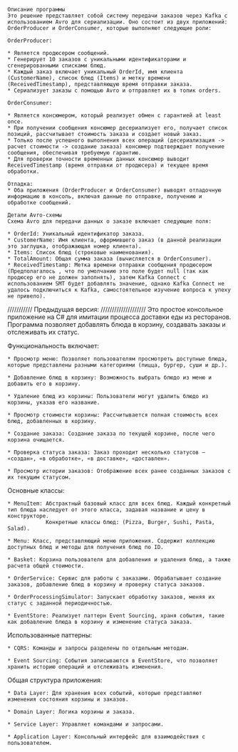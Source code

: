    Описание программы
    Это решение представляет собой систему передачи заказов через Kafka с использованием Avro для сериализации. Оно состоит из двух приложений: OrderProducer и OrderConsumer, которые выполняют следующие роли:

    OrderProducer:

    * Является продюсером сообщений.
    * Генерирует 10 заказов с уникальными идентификаторами и сгенерированными списками блюд.
    * Каждый заказ включает уникальный OrderId, имя клиента (CustomerName), список блюд (Items) и метку времени (ReceivedTimestamp), представляющую время отправки заказа.
    * Сериализует заказы с помощью Avro и отправляет их в топик orders.

    OrderConsumer:

    * Является консюмером, который реализует обмен с гарантией at least once.
    * При получении сообщения консюмер десериализует его, получает список позиций, рассчитывает стоимость заказа и создает новый заказ.
    * Только после успешного выполнения всех операций (десериализация -> расчет стоимости -> создание заказа) консюмер подтверждает получение сообщения, обеспечивая требуемую гарантию.
    * Для проверки точности временных данных консюмер выводит ReceivedTimestamp (время отправки от продюсера) и текущее время обработки.

    Отладка:
    * Оба приложения (OrderProducer и OrderConsumer) выводят отладочную информацию в консоль, включая данные по отправке, получению и обработке сообщений.

    Детали Avro-схемы
    Схема Avro для передачи данных о заказе включает следующие поля:

    * OrderId: Уникальный идентификатор заказа.
    * CustomerName: Имя клиента, оформившего заказ (в данной реализации это заглушка, отображающая номер клиента).
    * Items: Список блюд (строковые наименования).
    * TotalAmount: Общая сумма заказа (вычисляется в OrderConsumer).
    * ReceivedTimestamp: Метка времени отправки сообщения продюсером  (Предполагалось , что по умолчанию это поле будет null (так как продюсер его не должен заполнять), затем Kafka Connect с использованием SMT будет добавлять значение, однако Kafka Connect не удалось подключиться к Kafka, самостоятельное изучение вопроса к упеху не привело).

/////////// Предыдущая версия: ////////////////////
Это простое консольное приложение на C# для имитации процесса доставки еды из ресторанов. Программа позволяет добавлять блюда в корзину, создавать заказы и отслеживать их статус.

Функциональность включает:
    
    * Просмотр меню: Позволяет пользователям просмотреть доступные блюда, которые представлены разными категориями (пицца, бургер, суши и др.).
    
    * Добавление блюд в корзину: Возможность выбрать блюдо из меню и добавить его в корзину.
    
    * Удаление блюд из корзины: Пользователи могут удалить блюдо из корзины, указав его название.
    
    * Просмотр стоимости корзины: Рассчитывается полная стоимость всех блюд, добавленных в корзину.
    
    * Создание заказа: Создание заказа по текущей корзине, после чего корзина очищается.
    
    * Проверка статуса заказа: Заказ проходит несколько статусов — «создан», «в обработке», «в доставке», «доставлен».
    
    * Просмотр истории заказов: Отображение всех ранее созданных заказов с их текущим статусом.

Основные классы:
    
    * MenuItem: Абстрактный базовый класс для всех блюд. Каждый конкретный тип блюда наследует от этого класса, задавая название и цену в конструкторе.
                Конкретные классы блюд: (Pizza, Burger, Sushi, Pasta, Salad).
                
    * Menu: Класс, представляющий меню приложения. Содержит коллекцию доступных блюд и методы для получения блюд по ID.

    * Basket: Корзина пользователя для добавления и удаления блюд, а также расчета общей стоимости.

    * OrderService: Сервис для работы с заказами. Обрабатывает создание заказов, добавление блюд в корзину и проверку статуса заказов.

    * OrderProcessingSimulator: Запускает обработку заказов, меняя их статус с заданной периодичностью.

    * EventStore: Реализует паттерн Event Sourcing, храня события, такие как добавление блюда в корзину и изменение статуса заказа.

Использованные паттерны:
    
    * CQRS: Команды и запросы разделены по отдельным методам.
    
    * Event Sourcing: События записываются в EventStore, что позволяет хранить историю операций и отслеживать изменения.

Общая структура приложения:
    
    * Data Layer: Для хранения всех событий, которые представляют изменения состояния корзины и заказов.
    
    * Domain Layer: Логика корзины и заказа.

    * Service Layer: Управляет командами и запросами.

    * Application Layer: Консольный интерфейс для взаимодействия с пользователем.

